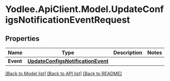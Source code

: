 # Yodlee.ApiClient.Model.UpdateConfigsNotificationEventRequest

## Properties

Name | Type | Description | Notes
------------ | ------------- | ------------- | -------------
**Event** | [**UpdateConfigsNotificationEvent**](UpdateConfigsNotificationEvent.md) |  | 

[[Back to Model list]](../README.md#documentation-for-models) [[Back to API list]](../README.md#documentation-for-api-endpoints) [[Back to README]](../README.md)

